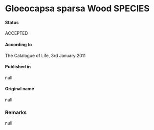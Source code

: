 # Gloeocapsa sparsa Wood SPECIES

#### Status
ACCEPTED

#### According to
The Catalogue of Life, 3rd January 2011

#### Published in
null

#### Original name
null

### Remarks
null